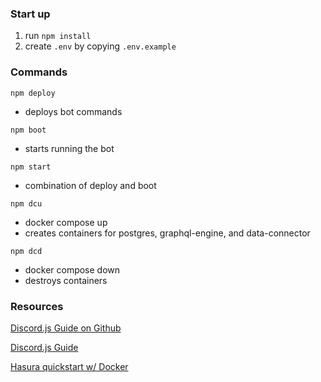 ### Start up
1. run `npm install`
2. create `.env` by copying `.env.example`

### Commands
`npm deploy`
- deploys bot commands

`npm boot`
- starts running the bot

`npm start`
- combination of deploy and boot

`npm dcu`
- docker compose up
- creates containers for postgres, graphql-engine, and data-connector

`npm dcd`
- docker compose down
- destroys containers


### Resources
[Discord.js Guide on Github](https://github.com/discordjs/guide/tree/main)

[Discord.js Guide](https://discordjs.guide/creating-your-bot/)

[Hasura quickstart w/ Docker](https://hasura.io/docs/latest/getting-started/docker-simple/#step-2-connect-a-database)

